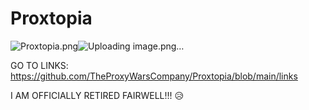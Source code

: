 # Proxtopia
<img src="blob:chrome-untrusted://media-app/20c60554-baa5-4c3d-b784-43cc6fe56a89" alt="Proxtopia.png"/>![Uploading image.png…]()





GO TO LINKS: https://github.com/TheProxyWarsCompany/Proxtopia/blob/main/links

I AM OFFICIALLY RETIRED FAIRWELL!!! 
😥

